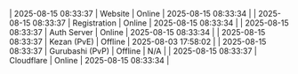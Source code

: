 | 2025-08-15 08:33:37 | Website | Online | 2025-08-15 08:33:34 |
| 2025-08-15 08:33:37 | Registration | Online | 2025-08-15 08:33:34 |
| 2025-08-15 08:33:37 | Auth Server | Online | 2025-08-15 08:33:34 |
| 2025-08-15 08:33:37 | Kezan (PvE) | Offline | 2025-08-03 17:58:02 |
| 2025-08-15 08:33:37 | Gurubashi (PvP) | Offline | N/A |
| 2025-08-15 08:33:37 | Cloudflare | Online | 2025-08-15 08:33:34 |
